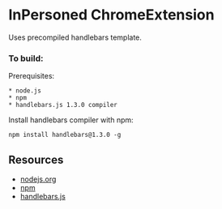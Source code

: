 InPersoned ChromeExtension
===============

Uses precompiled handlebars template.

### To build:

Prerequisites:

	* node.js
	* npm
	* handlebars.js 1.3.0 compiler

Install handlebars compiler with npm:

	npm install handlebars@1.3.0 -g



Resources
---
  - [nodejs.org](http://nodejs.org/)
  - [npm](http://npmjs.org/)
  - [handlebars.js](http://handlebarsjs.com/)
